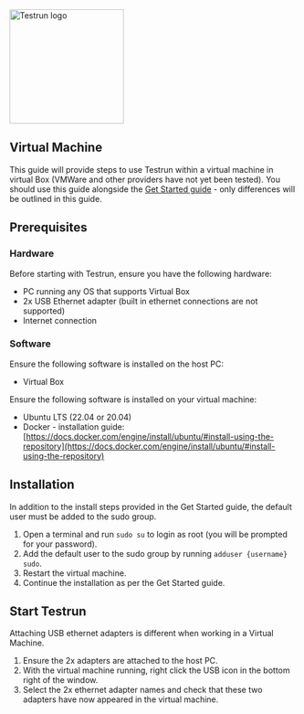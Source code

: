 <img width="200" alt="Testrun logo" src="https://user-images.githubusercontent.com/7399056/221927867-4190a4e8-a571-4e40-9c2b-65780ad9264c.png" alt="Testrun">

## Virtual Machine

This guide will provide steps to use Testrun within a virtual machine in virtual Box (VMWare and other providers have not yet been tested). You should use this guide alongside the [Get Started guide](/docs/get_started.md) - only differences will be outlined in this guide.

## Prerequisites

### Hardware

Before starting with Testrun, ensure you have the following hardware:
- PC running any OS that supports Virtual Box
- 2x USB Ethernet adapter (built in ethernet connections are not supported)
- Internet connection

### Software

Ensure the following software is installed on the host PC:
 - Virtual Box

Ensure the following software is installed on your virtual machine:
- Ubuntu LTS (22.04 or 20.04)
- Docker - installation guide: [https://docs.docker.com/engine/install/ubuntu/#install-using-the-repository](https://docs.docker.com/engine/install/ubuntu/#install-using-the-repository)

## Installation

In addition to the install steps provided in the Get Started guide, the default user must be added to the sudo group.
1. Open a terminal and run ```sudo su``` to login as root (you will be prompted for your password).
2. Add the default user to the sudo group by running ```adduser {username} sudo```.
3. Restart the virtual machine.
4. Continue the installation as per the Get Started guide.

## Start Testrun

Attaching USB ethernet adapters is different when working in a Virtual Machine. 
1. Ensure the 2x adapters are attached to the host PC.
2. With the virtual machine running, right click the USB icon in the bottom right of the window.
3. Select the 2x ethernet adapter names and check that these two adapters have now appeared in the virtual machine.